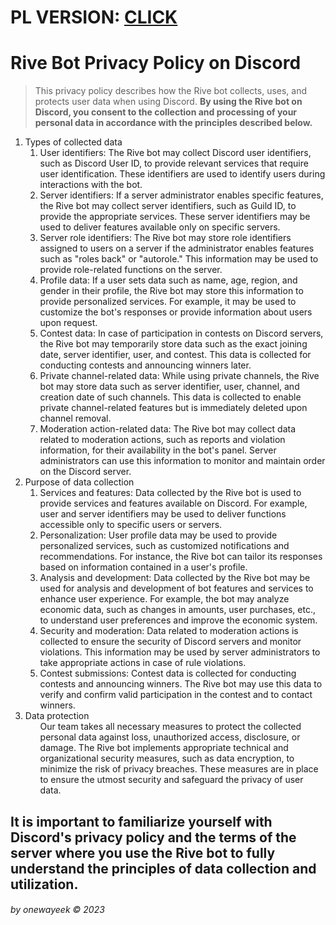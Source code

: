 # PL VERSION: [CLICK](https://github.com/1wayyy/rive.best/blob/main/privacy-policy_pl.md)

# Rive Bot Privacy Policy on Discord
> This privacy policy describes how the Rive bot collects, uses, and protects user data when using Discord.
> **By using the Rive bot on Discord, you consent to the collection and processing of your personal data in accordance with the principles described below.**

<ol>
  <li>Types of collected data
    <ol>
      <li>User identifiers: The Rive bot may collect Discord user identifiers, such as Discord User ID, to provide relevant services that require user identification. These identifiers are used to identify users during interactions with the bot.</li>
      <li>Server identifiers: If a server administrator enables specific features, the Rive bot may collect server identifiers, such as Guild ID, to provide the appropriate services. These server identifiers may be used to deliver features available only on specific servers.</li>
      <li>Server role identifiers: The Rive bot may store role identifiers assigned to users on a server if the administrator enables features such as "roles back" or "autorole." This information may be used to provide role-related functions on the server.</li>
      <li>Profile data: If a user sets data such as name, age, region, and gender in their profile, the Rive bot may store this information to provide personalized services. For example, it may be used to customize the bot's responses or provide information about users upon request.</li>
      <li>Contest data: In case of participation in contests on Discord servers, the Rive bot may temporarily store data such as the exact joining date, server identifier, user, and contest. This data is collected for conducting contests and announcing winners later.</li>
      <li>Private channel-related data: While using private channels, the Rive bot may store data such as server identifier, user, channel, and creation date of such channels. This data is collected to enable private channel-related features but is immediately deleted upon channel removal.</li>
      <li>Moderation action-related data: The Rive bot may collect data related to moderation actions, such as reports and violation information, for their availability in the bot's panel. Server administrators can use this information to monitor and maintain order on the Discord server.</li>
    </ol>
  </li>
  <li>Purpose of data collection
    <ol>
      <li>Services and features: Data collected by the Rive bot is used to provide services and features available on Discord. For example, user and server identifiers may be used to deliver functions accessible only to specific users or servers.</li>
      <li>Personalization: User profile data may be used to provide personalized services, such as customized notifications and recommendations. For instance, the Rive bot can tailor its responses based on information contained in a user's profile.</li>
      <li>Analysis and development: Data collected by the Rive bot may be used for analysis and development of bot features and services to enhance user experience. For example, the bot may analyze economic data, such as changes in amounts, user purchases, etc., to understand user preferences and improve the economic system.</li>
      <li>Security and moderation: Data related to moderation actions is collected to ensure the security of Discord servers and monitor violations. This information may be used by server administrators to take appropriate actions in case of rule violations.</li>
      <li>Contest submissions: Contest data is collected for conducting contests and announcing winners. The Rive bot may use this data to verify and confirm valid participation in the contest and to contact winners.</li>
    </ol>
  </li>
  <li>Data protection
  <ol>Our team takes all necessary measures to protect the collected personal data against loss, unauthorized access, disclosure, or damage. The Rive bot implements appropriate technical and organizational security measures, such as data encryption, to minimize the risk of privacy breaches. These measures are in place to ensure the utmost security and safeguard the privacy of user data.</ol>
  </li>
</ol>

## It is important to familiarize yourself with Discord's privacy policy and the terms of the server where you use the Rive bot to fully understand the principles of data collection and utilization.

###### by onewayeek &copy; 2023
